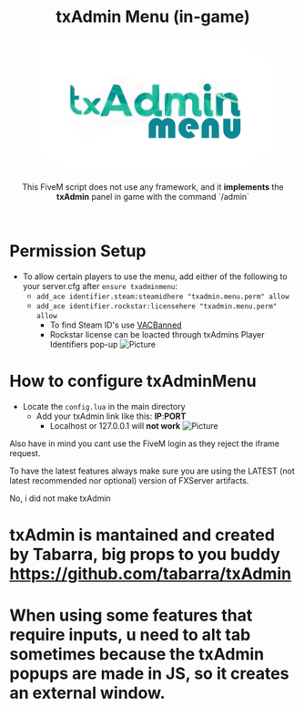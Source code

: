 <p align="center">
	<h1 align="center">
		txAdmin Menu (in-game)
	</h1>
	<p align="center">
		<img width="420" height="237" src="docs/banner.png">
	</p>
	<p align="center">
		This FiveM script does not use any framework, and it <b>implements</b> the <b>txAdmin</b> panel in game with the command `/admin`
	</p>
</p>

<br/>

# Permission Setup
- To allow certain players to use the menu, add either of the following to your server.cfg after `ensure txadminmenu`:
	- `add_ace identifier.steam:steamidhere "txadmin.menu.perm" allow`
	- `add_ace identifier.rockstar:licensehere "txadmin.menu.perm" allow`
		- To find Steam ID's use [VACBanned](http://www.vacbanned.com/)
		- Rockstar license can be loacted through txAdmins Player Identifiers pop-up
![Picture](https://i.imgur.com/KA6CZux.gif)

# How to configure txAdminMenu
- Locate the `config.lua` in the main directory
	- Add your txAdmin link like this: <b>IP</b>:<b>PORT</b> 
		- Localhost or 127.0.0.1 will <b><strong>not work</strong></b>
![Picture](https://i.imgur.com/Oqex8wG.gif)

Also have in mind you cant use the FiveM login as they reject the iframe request.

To have the latest features always make sure you are using the LATEST (not latest recommended nor optional) version of FXServer artifacts.

No, i did not make txAdmin
# txAdmin is mantained and created by Tabarra, big props to you buddy https://github.com/tabarra/txAdmin

# When using some features that require inputs, u need to alt tab sometimes because the txAdmin popups are made in JS, so it creates an external window.
